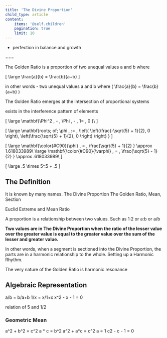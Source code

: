 ```yaml
---
title: 'The Divine Proportion'
child_type: article
content:
    items: '@self.children'
    pagination: true
    limit: 10
---
```


- perfection in balance and growth

===

The Golden Ratio is a proportion of two unequal values a and b where

\[
\large
\frac{a}{b} = \frac{b}{a+b}
\]

in other words - two unequal values a and b where \( \frac{a}{b} = \frac{b}{a+b} \)

The Golden Ratio emerges at the intersection of proportional systems

exists in the interference pattern of elements


\[
\large
\mathbf{\Phi^2 \, - \, \Phi \, - \, 1= \, 0 }\\
\]


\[
\large
\mathbf{roots\; of\; \phi \, :=  \,  \left\{  \left(\frac{-\sqrt{5} + 1}{2}, 0 \right),  \left(\frac{\sqrt{5} + 1}{2}, 0 \right) \right\} }
\]

\[
\large
\mathbf{\color{#C90}{\phi} \, =  \, \frac{\sqrt{5} + 1}{2}  } \approx 1.618033989\\
\large
\mathbf{\color{#C90}{\varphi} \, =  \, \frac{\sqrt{5} - 1}{2} } \approx .618033989\\
\]

\[
\large
.5 \times 5^.5 + .5
\]

## The Definition

It is known by many names.
The Divine Proportion
The Golden Ratio, Mean, Section

Euclid Extreme and Mean Ratio

A proportion is a relationship between two values. Such as  1:2 or a:b or a/b

**Two values are in The Divine Proportion when the ratio of the lesser value over the greater value is equal to the greater value over the sum of the lesser and greater value.**

In other words, when a segment is sectioned into the Divine Proportion, the parts are in a harmonic relationship to the whole.
Setting up a Harmonic Rhythm.

The very nature of the Golden Ratio is harmonic resonance



## Algebraic Representation

a/b = b/a+b
1/x = x/1+x
x^2 - x - 1 = 0

relation of 5 and 1/2



### Geometric Mean
a^2 + b^2 = c^2
a * c = b^2
a^2 + a*c  = c^2
a = 1
c2 - c - 1 = 0
